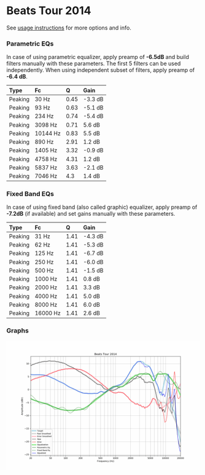 # Beats Tour 2014
See [usage instructions](https://github.com/jaakkopasanen/AutoEq#usage) for more options and info.

### Parametric EQs
In case of using parametric equalizer, apply preamp of **-6.5dB** and build filters manually
with these parameters. The first 5 filters can be used independently.
When using independent subset of filters, apply preamp of **-6.4 dB**.

| Type    | Fc       |    Q | Gain    |
|:--------|:---------|:-----|:--------|
| Peaking | 30 Hz    | 0.45 | -3.3 dB |
| Peaking | 93 Hz    | 0.63 | -5.1 dB |
| Peaking | 234 Hz   | 0.74 | -5.4 dB |
| Peaking | 3098 Hz  | 0.71 | 5.6 dB  |
| Peaking | 10144 Hz | 0.83 | 5.5 dB  |
| Peaking | 890 Hz   | 2.91 | 1.2 dB  |
| Peaking | 1405 Hz  | 3.32 | -0.9 dB |
| Peaking | 4758 Hz  | 4.31 | 1.2 dB  |
| Peaking | 5837 Hz  | 3.63 | -2.1 dB |
| Peaking | 7046 Hz  | 4.3  | 1.4 dB  |

### Fixed Band EQs
In case of using fixed band (also called graphic) equalizer, apply preamp of **-7.2dB**
(if available) and set gains manually with these parameters.

| Type    | Fc       |    Q | Gain    |
|:--------|:---------|:-----|:--------|
| Peaking | 31 Hz    | 1.41 | -4.3 dB |
| Peaking | 62 Hz    | 1.41 | -5.3 dB |
| Peaking | 125 Hz   | 1.41 | -6.7 dB |
| Peaking | 250 Hz   | 1.41 | -6.0 dB |
| Peaking | 500 Hz   | 1.41 | -1.5 dB |
| Peaking | 1000 Hz  | 1.41 | 0.8 dB  |
| Peaking | 2000 Hz  | 1.41 | 3.3 dB  |
| Peaking | 4000 Hz  | 1.41 | 5.0 dB  |
| Peaking | 8000 Hz  | 1.41 | 6.0 dB  |
| Peaking | 16000 Hz | 1.41 | 2.6 dB  |

### Graphs
![](./Beats%20Tour%202014.png)